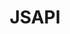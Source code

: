 ---
title: JSAPI
Style: fab fa-js
Description : Enrichisser l'interface avec vos propres scripts
StartPage: getting-started
---